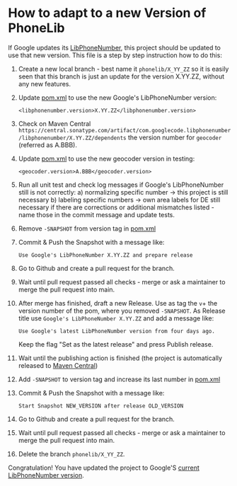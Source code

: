 # How to adapt to a new Version of PhoneLib

If Google updates its [LibPhoneNumber](https://github.com/google/libphonenumber), this project should be updated to use that new version. This file is a step by step instruction how to do this:

1. Create a new local branch - best name it ```phonelib/X_YY_ZZ``` so it is easily seen that this branch is just an update for the version X.YY.ZZ, without any new features.

2. Update [pom.xml](pom.xml) to use the new Google's LibPhoneNumber version:
   ```
   <libphonenumber.version>X.YY.ZZ</libphonenumber.version>
   ```
   
3. Check on Maven Central ```https://central.sonatype.com/artifact/com.googlecode.libphonenumber/libphonenumber/X.YY.ZZ/dependents``` the version number for ```geocoder``` (referred as A.BBB).

4. Update [pom.xml](pom.xml) to use the new geocoder version in testing:
   ```
   <geocoder.version>A.BBB</geocoder.version>
   ```
   
5. Run all unit test and check log messages if Google's LibPhoneNumber still is not correctly:
   a) normalizing specific number -> this project is still necessary
   b) labeling specific numbers -> own area labels for DE still necessary
   if there are corrections or additional mismatches listed - name those in the commit message and update tests.

6. Remove ```-SNAPSHOT``` from version tag in [pom.xml](pom.xml)

7. Commit & Push the Snapshot with a message like:
   ```
   Use Google's LibPhoneNumber X.YY.ZZ and prepare release
   ```
   
8. Go to Github and create a pull request for the branch.

9. Wait until pull request passed all checks - merge or ask a maintainer to merge the pull request into main.

10. After merge has finished, draft a new Release. Use as tag the ```v```+ the version number of the pom, where you removed ```-SNAPSHOT```. As Release title use  ```Google's LibPhoneNumber X.YY.ZZ``` and add a message like:
    ```
    Use Google's latest LibPhoneNumber version from four days ago.
    ```
    Keep the flag "Set as the latest release" and press Publish release.

11. Wait until the publishing action is finished (the project is automatically released to [Maven Central](https://central.sonatype.com/artifact/de.telekom.phonenumber/normalizer/))

12. Add ```-SNAPSHOT``` to version tag and increase its last number in [pom.xml](pom.xml)

13. Commit & Push the Snapshot with a message like:
    ```
    Start Snapshot NEW_VERSION after release OLD_VERSION
    ```

14. Go to Github and create a pull request for the branch.

15. Wait until pull request passed all checks - merge or ask a maintainer to merge the pull request into main.

16. Delete the branch ```phonelib/X_YY_ZZ```.

Congratulation! You have updated the project to Google'S [current LibPhoneNumber version](https://central.sonatype.com/artifact/com.googlecode.libphonenumber/libphonenumber).
